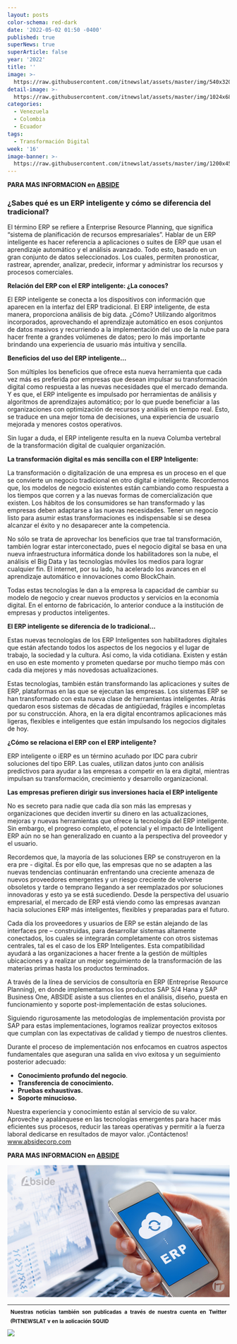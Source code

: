 ```yaml
---
layout: posts
color-schema: red-dark
date: '2022-05-02 01:50 -0400'
published: true
superNews: true
superArticle: false
year: '2022'
title: ''
image: >-
  https://raw.githubusercontent.com/itnewslat/assets/master/img/540x320/Abside-ERP-p.jpg
detail-image: >-
  https://raw.githubusercontent.com/itnewslat/assets/master/img/1024x680/Abside-ERP-g.jpg
categories:
  - Venezuela
  - Colombia
  - Ecuador
tags:
  - Transformación Digital
week: '16'
image-banner: >-
  https://raw.githubusercontent.com/itnewslat/assets/master/img/1200x450/Abside-erp.jpg
---
```

**PARA MAS INFORMACION en [ABSIDE](https://www.absidecorp.com/)**

### ¿Sabes qué es un ERP inteligente y cómo se diferencia del tradicional?

El término ERP se refiere a Enterprise Resource Planning, que significa “sistema de planificación de recursos empresariales”. Hablar de un ERP inteligente es hacer referencia a aplicaciones o suites de ERP que usan el aprendizaje automático y el análisis avanzado. Todo esto, basado en un gran conjunto de datos seleccionados. Los cuales, permiten pronosticar, rastrear, aprender, analizar, predecir, informar y administrar los recursos y procesos comerciales. 

**Relación del ERP con el ERP inteligente: ¿La conoces?**

El ERP inteligente se conecta a los dispositivos con información que aparecen en la interfaz del ERP tradicional. El ERP inteligente, de esta manera, proporciona análisis de big data. ¿Cómo? Utilizando algoritmos incorporados, aprovechando el aprendizaje automático en esos conjuntos de datos masivos y recurriendo a la implementación del uso de la nube para hacer frente a grandes volúmenes  de datos; pero lo más importante brindando una experiencia de usuario más intuitiva y sencilla. 

**Beneficios del uso del ERP inteligente…**

Son múltiples los beneficios que ofrece esta nueva herramienta que cada vez más es preferida por empresas que desean impulsar su transformación digital como respuesta a las nuevas necesidades que el mercado demanda. Y es que, el ERP inteligente es impulsado por herramientas de análisis y algoritmos de aprendizajes automático; por lo que puede beneficiar a las organizaciones con optimización de recursos y análisis en tiempo real. Esto, se traduce en una mejor toma de decisiones, una experiencia de usuario mejorada y menores costos operativos.

Sin lugar a duda, el ERP inteligente resulta en la nueva Columba vertebral de la transformación digital de cualquier organización. 

**La transformación digital es más sencilla con el ERP Inteligente:**

La transformación o digitalización de una empresa es un proceso en el que se convierte un negocio tradicional en otro digital e inteligente. Recordemos que,  los modelos de negocio existentes están cambiando como respuesta a los tiempos que corren y a las nuevas formas de comercialización que existen. Los hábitos de los consumidores se han transformado y las empresas deben adaptarse a las nuevas necesidades. Tener un negocio listo para asumir estas transformaciones es indispensable si se desea alcanzar el éxito y no desaparecer ante la competencia.  

No sólo se trata de aprovechar los beneficios que trae tal transformación, también lograr estar interconectado, pues el negocio digital se basa en una nueva infraestructura informática donde los habilitadores son la nube, el análisis el Big Data y las tecnologías móviles los medios para lograr cualquier fin. El internet, por su lado, ha acelerado los avances en el aprendizaje automático e innovaciones como BlockChain. 

Todas estas tecnologías le dan a la empresa la capacidad de cambiar su modelo de negocio y crear nuevos productos y servicios en la economía digital. En el entorno de fabricación, lo anterior conduce a la institución de empresas y productos  inteligentes. 

**El ERP inteligente se diferencia de lo tradicional…**

Estas nuevas  tecnologías de los ERP Inteligentes son habilitadores digitales que están afectando todos los aspectos de los negocios y el lugar de trabajo, la sociedad y la cultura. Así como, la vida cotidiana. Existen y están en uso en este momento y prometen quedarse por mucho tiempo más con cada día mejores y más novedosas actualizaciones. 

Estas tecnologías, también están transformando las aplicaciones y suites de ERP, plataformas en las que se ejecutan las empresas. Los sistemas ERP se han transformado con esta nueva clase de herramientas inteligentes. Atrás quedaron esos sistemas de décadas de antigüedad, frágiles e incompletas por su construcción. Ahora,  en la era digital encontramos aplicaciones más ligeras, flexibles e inteligentes que están impulsando los negocios digitales de hoy. 

**¿Cómo se relaciona el ERP con el ERP inteligente?**

ERP inteligente o iERP es un término acuñado por IDC para cubrir soluciones del tipo ERP. Las cuales,  utilizan datos junto con análisis predictivos para ayudar a las empresas a competir en la era digital, mientras impulsan su transformación, crecimiento y desarrollo organizacional. 

**Las empresas prefieren dirigir sus inversiones hacia el ERP inteligente**

No es secreto para nadie que cada día son más las empresas y organizaciones que deciden invertir su dinero en las actualizaciones, mejoras y nuevas herramientas que ofrece la tecnología del ERP inteligente. Sin embargo, el progreso completo, el potencial y el impacto de Intelligent ERP aún no se han generalizado en cuanto a la perspectiva del proveedor y el usuario.

Recordemos que,  la mayoría de las soluciones ERP se construyeron en la era pre - digital. Es por ello que, las empresas que no se adapten a las nuevas tendencias continuarán enfrentando una creciente amenaza de nuevos proveedores emergentes y un riesgo creciente de volverse obsoletos y tarde o temprano llegando a ser reemplazados por soluciones innovadoras y esto  ya se está sucediendo. Desde la perspectiva del usuario empresarial, el mercado de ERP está viendo como las empresas avanzan hacia soluciones ERP más inteligentes, flexibles y preparadas para el futuro.

Cada día los proveedores y usuarios  de ERP se están alejando de las interfaces pre – construidas, para desarrollar sistemas altamente conectados, los cuales se integrarán completamente con otros sistemas centrales, tal es el caso de los ERP Inteligentes. Esta compatibilidad ayudará a las organizaciones a hacer frente a la gestión de múltiples ubicaciones y a realizar un mejor seguimiento de la transformación de las materias primas hasta los productos terminados.

A través de la línea de servicios de consultoría en ERP (Entreprise Resource Planning), en donde implementamos los productos SAP S/4 Hana y SAP Business One, ABSIDE asiste a sus clientes en el análisis, diseño, puesta en funcionamiento y soporte post-implementación de estas soluciones.

Siguiendo rigurosamente las metodologías de implementación provista por SAP para estas implementaciones, logramos realizar proyectos exitosos que cumplan con las expectativas de calidad y tiempo de nuestros clientes.

Durante el proceso de implementación nos enfocamos en cuatros aspectos fundamentales que aseguran una salida en vivo exitosa y un seguimiento posterior adecuado:

- **Conocimiento profundo del negocio**.
- **Transferencia de conocimiento.**
- **Pruebas exhaustivas.**
- **Soporte minucioso.**

Nuestra experiencia y conocimiento están al servicio de su valor. Aproveche y apalánquese en las tecnologías emergentes para hacer más eficientes sus procesos, reducir las tareas operativas y permitir a la fuerza laboral dedicarse en resultados de mayor valor. ¡Contáctenos! www.absidecorp.com

**PARA MAS INFORMACION en [ABSIDE](https://www.absidecorp.com/)**

![](https://raw.githubusercontent.com/itnewslat/assets/master/img/540x320/Abside-ERP-p.jpg)

<table style="height: 42px;" width="569">
<tbody>
<tr>
<td style="text-align: justify;"><sub><strong>Nuestras noticias también son publicadas a través de nuestra cuenta en Twitter <a href="https://twitter.com/itnewslat?lang=es">@ITNEWSLAT</a> y en la aplicación <a href="https://squidapp.co/en/">SQUID</a></strong></sub></td>
</tr>
</tbody>
</table>

<img src="https://tracker.metricool.com/c3po.jpg?hash=56f88a41e39ab42c063cc51676587a04"/>
